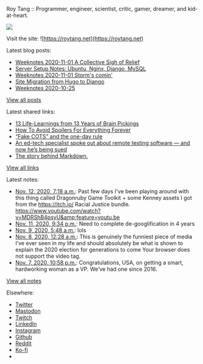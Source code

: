 Roy Tang :: Programmer, engineer, scientist, critic, gamer, dreamer, and kid-at-heart.

![](https://roytang.net/static/img/profile.jpg)

Visit the site: ![https://roytang.net](https://roytang.net)

Latest blog posts:

- [Weeknotes 2020-11-01 A Collective Sigh of Relief](https://roytang.net/2020/11/weeknotes-2020-11-08/)
- [Server Setup Notes: Ubuntu, Nginx, Django, MySQL](https://roytang.net/2020/11/server-setup-notes/)
- [Weeknotes 2020-11-01 Storm&#x27;s comin&#x27;](https://roytang.net/2020/11/weeknotes-2020-11-01/)
- [Site Migration from Hugo to Django](https://roytang.net/2020/10/site-migration-to-django/)
- [Weeknotes 2020-10-25](https://roytang.net/2020/10/weeknotes-2020-10-25/)

[View all posts](https://roytang.net/blog)

Latest shared links:

- [13 Life-Learnings from 13 Years of Brain Pickings](https://roytang.net/2020/11/13-life-learnings-from-13-years-of-brain-pickings/)
- [How To Avoid Spoilers For Everything Forever](https://roytang.net/2020/11/how-to-avoid-spoilers-for-everything-forever/)
- [“Fake COTS” and the one-day rule](https://roytang.net/2020/10/fake-cots-and-the-one-day-rule/)
- [An ed-tech specialist spoke out about remote testing software — and now he’s being sued](https://roytang.net/2020/10/an-ed-tech-specialist-spoke-out-about-remote-testing-software-and-now-hes-being-sued/)
- [The story behind Markdown.](https://roytang.net/2020/10/the-story-behind-markdown/)

[View all links](https://roytang.net/links)

Latest notes:

- [Nov. 12, 2020, 7:18 a.m.](https://roytang.net/2020/11/1326907122882383874/): Past few days I&#x27;ve been playing around with this thing called Dragonruby Game Toolkit + some Kenney assets I got from the https://itch.io/ Racial Justice bundle. https://www.youtube.com/watch?v=MDRShB4psyU&amp;feature=youtu.be
- [Nov. 11, 2020, 9:34 p.m.](https://roytang.net/2020/11/1326760344644059136/): Need to complete de-googlification in 4 years
- [Nov. 9, 2020, 5:48 a.m.](https://roytang.net/2020/11/1325797474070523904/): lols
- [Nov. 8, 2020, 12:28 a.m.](https://roytang.net/2020/11/1325354399493877761/): This is genuinely the funniest piece of media I’ve ever seen in my life and should absolutely be what is shown to explain the 2020 election for generations to come Your browser does not support the video tag.
- [Nov. 7, 2020, 10:58 p.m.](https://roytang.net/2020/11/1325331804165820416/): Congratulations, USA, on getting a smart, hardworking woman as a VP. We’ve had one since 2016.

[View all notes](https://roytang.net/notes)

Elsewhere:

- [Twitter](https://twitter.com/roytang)
- [Mastodon](https://mastodon.technology/@roytang)
- [Twitch](https://twitch.tv/twitchyroy)
- [LinkedIn](https://www.linkedin.com/in/roytang)
- [Instagram](https://instagram.com/roytang0400)
- [Github](https://github.com/roytang)
- [Reddit](https://reddit.com/u/hungryroy)
- [Ko-fi](https://ko-fi.com/roytang)
- [](mailto:hello@roytang.net)